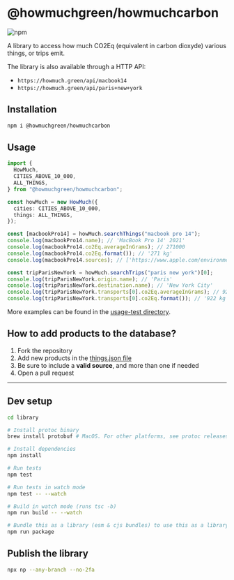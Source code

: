 # @howmuchgreen/howmuchcarbon

![npm](https://img.shields.io/npm/v/@howmuchgreen/howmuchcarbon)

A library to access how much CO2Eq (equivalent in carbon dioxyde) various things, or trips emit.

The library is also available through a HTTP API:

- `https://howmuch.green/api/macbook14`
- `https://howmuch.green/api/paris+new+york`

## Installation

```bash
npm i @howmuchgreen/howmuchcarbon
```

## Usage

```ts
import {
  HowMuch,
  CITIES_ABOVE_10_000,
  ALL_THINGS,
} from "@howmuchgreen/howmuchcarbon";

const howMuch = new HowMuch({
  cities: CITIES_ABOVE_10_000,
  things: ALL_THINGS,
});

const [macbookPro14] = howMuch.searchThings("macbook pro 14");
console.log(macbookPro14.name); // 'MacBook Pro 14' 2021'
console.log(macbookPro14.co2Eq.averageInGrams); // 271000
console.log(macbookPro14.co2Eq.format()); // '271 kg'
console.log(macbookPro14.sources); // ['https://www.apple.com/environment/…']

const tripParisNewYork = howMuch.searchTrips("paris new york")[0];
console.log(tripParisNewYork.origin.name); // 'Paris'
console.log(tripParisNewYork.destination.name); // 'New York City'
console.log(tripParisNewYork.transports[0].co2Eq.averageInGrams); // 922252
console.log(tripParisNewYork.transports[0].co2Eq.format()); // '922 kg'
```

More examples can be found in the [usage-test directory](https://github.com/howmuchgreen/howmuchcarbon/tree/main/usage-tests).

## How to add products to the database?

1. Fork the repository
2. Add new products in the [things.json file](https://github.com/howmuchgreen/howmuchcarbon/blob/main/library/src/data/things/things.json)
3. Be sure to include a **valid source**, and more than one if needed
4. Open a pull request

---

## Dev setup

```bash
cd library

# Install protoc binary
brew install protobuf # MacOS. For other platforms, see protoc releases there: https://github.com/protocolbuffers/protobuf/releases

# Install dependencies
npm install

# Run tests
npm test

# Run tests in watch mode
npm test -- --watch

# Build in watch mode (runs tsc -b)
npm run build -- --watch

# Bundle this as a library (esm & cjs bundles) to use this as a library
npm run package

```

## Publish the library

```bash
npx np --any-branch --no-2fa
```
